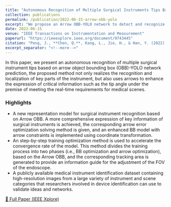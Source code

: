 ```yaml
---
title: "Autonomous Recognition of Multiple Surgical Instruments Tips Based on Arrow OBB-YOLO Network"
collection: publications
permalink: /publication/2022-06-15-arrow-obb-yolo
excerpt: "We propose an Arrow OBB-YOLO network to detect and recognize the tips of multiple surgical instruments in laparoscopic images."
date: 2022-06-15
venue: "IEEE Transactions on Instrumentation and Measurement"
paperurl: "https://ieeexplore.ieee.org/document/9743445"
citation: "Peng, J., **Chen, Q.**, Kang, L., Jie, H., & Han, Y. (2022). Autonomous recognition of multiple surgical instruments tips based on arrow OBB-YOLO network. *IEEE Transactions on Instrumentation and Measurement*, 71, 1–13."
excerpt_separator: "<!--more-->"
---
```


In this paper, we present an autonomous recognition of multiple surgical instrument tips based on arrow object bounding box (OBB)-YOLO network prediction, the proposed method not only realizes the recognition and localization of key parts of the instrument, but also uses arrows to enhance the expression of critical information such as the tip angle under the premise of meeting the real-time requirements for medical scenes.

<!--more-->

### Highlights
- A new representation model for surgical instrument recognition based on Arrow OBB. A more comprehensive expression of key information of surgical instruments is achieved, the corresponding arrow error optimization solving method is given, and an enhanced BB model with arrow constraints is implemented using coordinate transformation.
- An step-by-step training optimization method is used to accelerate the convergence rate of the model. This method divides the training process into two phases (i.e., BB optimization and arrow optimization), based on the Arrow OBB, and the corresponding tracking area is generated to provide an information guide for the adjustment of the FOV of the endoscope.
- A publicly available medical instrument identification dataset containing high-resolution images from a large variety of instrument and scene categories that researchers involved in device identification can use to validate ideas and networks.

[📄 Full Paper (IEEE Xplore)](https://ieeexplore.ieee.org/document/9743445)

